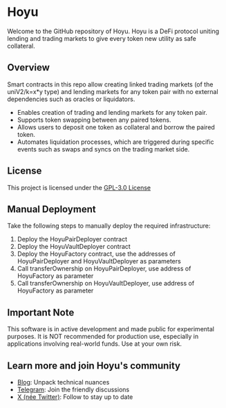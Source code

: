 # Hoyu

Welcome to the GitHub repository of Hoyu. Hoyu is a DeFi protocol uniting lending and trading markets to give every token new utility as safe collateral.

## Overview

Smart contracts in this repo allow creating linked trading markets (of the uniV2/k=x\*y type) and lending markets for any token pair with no external dependencies such as oracles or liquidators.
  -  Enables creation of trading and lending markets for any token pair.
  -  Supports token swapping between any paired tokens.
  -  Allows users to deposit one token as collateral and borrow the paired token.
  -  Automates liquidation processes, which are triggered during specific events such as swaps and syncs on the trading market side.

## License
This project is licensed under the [GPL-3.0 License](https://www.gnu.org/licenses/gpl-3.0.en.html)

## Manual Deployment
Take the following steps to manually deploy the required infrastructure:
  1.  Deploy the HoyuPairDeployer contract
  1.  Deploy the HoyuVaultDeployer contract
  1.  Deploy the HoyuFactory contract, use the addresses of HoyuPairDeployer and HoyuVaultDeployer as parameters
  1.  Call transferOwnership on HoyuPairDeployer, use address of HoyuFactory as parameter
  1.  Call transferOwnership on HoyuVaultDeployer, use address of HoyuFactory as parameter


## Important Note

This software is in active development and made public for experimental purposes. It is NOT recommended for production use, especially in applications involving real-world funds. Use at your own risk.

## Learn more and join Hoyu's community

  -  [Blog](https://blog.hoyu.io/): Unpack technical nuances
  -  [Telegram](https://t.me/hoyu_community): Join the friendly discussions
  -  [X (née Twitter)](https://x.com/hoyu_io): Follow to stay up to date

